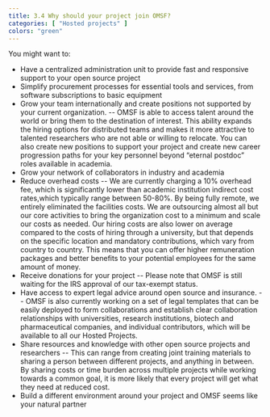 ```yaml
---
title: 3.4 Why should your project join OMSF?
categories: [ "Hosted projects" ]
colors: "green"
---
```


You might want to:

- Have a centralized administration unit to provide fast and responsive support to your open source project
- Simplify procurement processes for essential tools and services, from software subscriptions to basic equipment
- Grow your team internationally and create positions not supported by your current organization. 
-- OMSF is able to access talent around the world or bring them to the destination of interest. This ability expands the hiring options for distributed teams and makes it more attractive to talented researchers who are not able or willing to relocate. You can also create new positions to support your project and create new career progression paths for your key personnel beyond “eternal postdoc” roles available in academia. 
- Grow your network of collaborators in industry and academia
- Reduce overhead costs
-- We are currently charging a 10% overhead fee, which is significantly lower than academic institution indirect cost rates,which typically range between 50-80%. By being fully remote, we entirely eliminated the facilities costs. We are outsourcing almost all but our core activities to bring the organization cost to a minimum and scale our costs as needed. Our hiring costs are also lower on average compared to the costs of hiring through a university, but that depends on the specific location and mandatory contributions, which vary from country to country. This means that you can offer higher remuneration packages and better benefits to your potential employees for the same amount of money. 
- Receive donations for your project 
-- Please note that OMSF is still waiting for the IRS approval of our tax-exempt status.
- Have access to expert legal advice around open source and insurance.
-- OMSF is also currently working on a set of legal templates that can be easily deployed to form collaborations and establish clear collaboration relationships with universities, research institutions, biotech and pharmaceutical companies, and individual contributors, which will be available to all our Hosted Projects. 
- Share resources and knowledge with other open source projects and researchers
-- This can range from creating joint training materials to sharing a person between different projects, and anything in between. By sharing costs or time burden across multiple projects while working towards a common goal, it is more likely that every project will get what they need at reduced cost.
- Build a different environment around your project and OMSF seems like your natural partner
